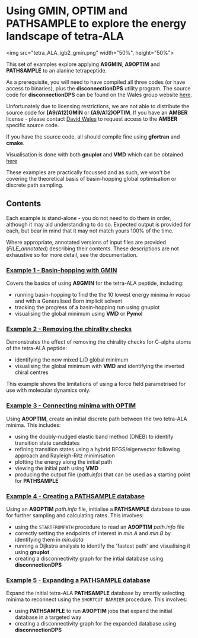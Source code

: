 # Using GMIN, OPTIM and PATHSAMPLE to explore the energy landscape of tetra-ALA
<img src="tetra_ALA_igb2_gmin.png" width="50%", height="50%">

This set of examples explore applying **A9GMIN**, **A9OPTIM** and **PATHSAMPLE** to an alanine tetrapeptide.

As a prerequisite, you will need to have compiled all three codes (or have access to binaries), plus the **disconnectionDPS** utility program. 
The source code for **disconnectionDPS** can be found on the Wales group website [here](http://www-wales.ch.cam.ac.uk/svn.tar.bz2).

Unfortunately due to licensing restrictions, we are not able to distribute the source code for **(A9/A12)GMIN** or **(A9/A12)OPTIM**.
If you have an **AMBER** license - please contact [David Wales](mailto:dw34@cam.ac.uk) to request access to the **AMBER** specific source code.

If you have the source code, all should compile fine using **gfortran** and **cmake**.

Visualisation is done with both **gnuplot** and **VMD** which can be obtained [here](http://www.ks.uiuc.edu/Research/vmd/)

These examples are practically focussed and as such, we won't be covering the theoretical basis of basin-hopping global optimisation or discrete path sampling.

## Contents
Each example is stand-alone - you do not need to do them in order, although it may aid understanding to do so.
Expected output is provided for each, but bear in mind that it may not match yours 100% of the time.

Where appropriate, annotated versions of input files are provided (*FILE_annotated*) describing their contents.
These descriptions are not exhaustive so for more detail, see the documentation.

### [Example 1 - Basin-hopping with GMIN](./01_Basin-hopping_with_GMIN)

Covers the basics of using **A9GMIN** for the tetra-ALA peptide, including:

- running basin-hopping to find the the 10 lowest energy minima *in vacuo* and with a Generalised Born implicit solvent
- tracking the progress of a basin-hopping run using gnuplot
- visualising the global minimum using **VMD** or **Pymol**

### [Example 2 - Removing the chirality checks](./02_Removing_chirality_checks)

Demonstrates the effect of removing the chirality checks for C-alpha atoms of the tetra-ALA peptide:

- identifying the now mixed L/D global minimum
- visualising the global minimum with **VMD** and identifying the inverted chiral centres

This example shows the limitations of using a force field parametrised for use with molecular dynamics only.

### [Example 3 - Connecting minima with OPTIM](./03_Connecting_minima_with_OPTIM)

Using **A9OPTIM**, create an initial discrete path between the two tetra-ALA minima. 
This includes:
- using the doubly-nudged elastic band method (DNEB) to identify transition state candidates
- refining transition states using a hybrid BFGS/eigenvector following approach and Rayleigh-Ritz minimisation
- plotting the energy along the initial path
- viewing the initial path using **VMD**
- producing the output file (*path.info*) that can be used as a starting point for **PATHSAMPLE**

### [Example 4 - Creating a PATHSAMPLE database](./04_Creating_PATHSAMPLE_database) 

Using an **A9OPTIM** *path.info* file, initialise a **PATHSAMPLE** database to use for further sampling and calculating rates.
This involves:
- using the `STARTFROMPATH` procedure to read an **A9OPTIM** *path.info* file
- correctly setting the endpoints of interest in *min.A* and *min.B* by identifying them in *min.data*
- running a Dijkstra analysis to identify the 'fastest path' and visualising it using **gnuplot**
- creating a disconnectivity graph for the intial database using **disconnectionDPS**

### [Example 5 - Expanding a PATHSAMPLE database](./05_Expanding_PATHSAMPLE_database)

Expand the initial tetra-ALA **PATHSAMPLE** database by smartly selecting minima to reconnect using the `SHORTCUT BARRIER` procedure.
This involves:
- using **PATHSAMPLE** to run **A9OPTIM** jobs that expand the initial database in a targeted way
- creating a disconnectivity graph for the expanded database using **disconnectionDPS**
